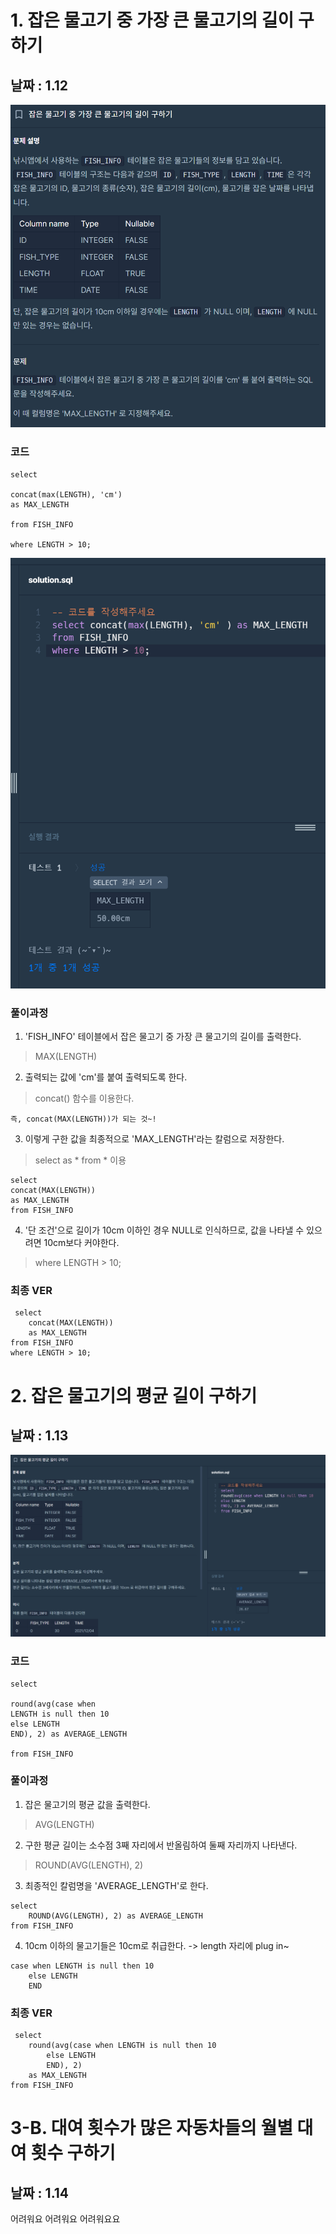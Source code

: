 # 1. 잡은 물고기 중 가장 큰 물고기의 길이 구하기
## 날짜 : 1.12
![show](../images/w1_1.png)

### 코드

```
select

concat(max(LENGTH), 'cm')
as MAX_LENGTH

from FISH_INFO

where LENGTH > 10;
```
![show](../images/w1_2.png)

### 풀이과정

1. 'FISH_INFO' 테이블에서 잡은 물고기 중 가장 큰 물고기의 길이를 출력한다.

> MAX(LENGTH)

2. 출력되는 값에 'cm'를 붙여 출력되도록 한다.

> concat() 함수를 이용한다.

    즉, concat(MAX(LENGTH))가 되는 것~!

3. 이렇게 구한 값을 최종적으로 'MAX_LENGTH'라는 칼럼으로 저장한다.

> select as * from * 이용

    select 
    concat(MAX(LENGTH)) 
    as MAX_LENGTH
    from FISH_INFO

4. '단 조건'으로 길이가 10cm 이하인 경우 NULL로 인식하므로, 값을 나타낼 수 있으려면 10cm보다 커야한다.

> where LENGTH > 10;

### 최종 VER
```
 select 
    concat(MAX(LENGTH)) 
    as MAX_LENGTH
from FISH_INFO
where LENGTH > 10;
```

# 2. 잡은 물고기의 평균 길이 구하기

## 날짜 : 1.13
![show](../images/w1_3.png)

### 코드

```
select

round(avg(case when 
LENGTH is null then 10 
else LENGTH
END), 2) as AVERAGE_LENGTH

from FISH_INFO
```
### 풀이과정

1. 잡은 물고기의 평균 값을 출력한다.

> AVG(LENGTH)

2. 구한 평균 길이는 소수점 3째 자리에서 반올림하여 둘째 자리까지 나타낸다.

> ROUND(AVG(LENGTH), 2)

3. 최종적인 칼럼명을 'AVERAGE_LENGTH'로 한다.

> 
    select 
        ROUND(AVG(LENGTH), 2) as AVERAGE_LENGTH
    from FISH_INFO

4. 10cm 이하의 물고기들은 10cm로 취급한다. -> length 자리에 plug in~

> 
    case when LENGTH is null then 10
        else LENGTH
        END

### 최종 VER
```
 select 
    round(avg(case when LENGTH is null then 10
        else LENGTH
        END), 2)
    as MAX_LENGTH
from FISH_INFO
```

# 3-B. 대여 횟수가 많은 자동차들의 월별 대여 횟수 구하기

## 날짜 : 1.14

어려워요 어려워요 어려워요요
